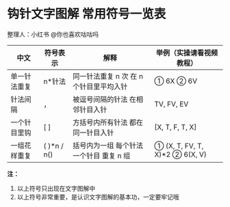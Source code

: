 # 钩针文字图解 常用符号一览表

整理人：小红书 @你也喜欢咕咕吗

| 中文 | 符号表示 | 解释 | 举例（实操请看视频教程） |
| --- | --- | --- | --- |
| 单一针法重复 | n*针法 | 同一针法重复 n 次 在 n 个针目里平均入针 | ① 6X ② 6V |
| 针法间隔 | ， | 被逗号间隔的针法 在相邻针目入针 | TV, FV, EV |
| 一个针目里钩 | [ ] | 方括号内所有针法 都在同一针目入针 | [X, T, F, T, X] |
| 一组花样重复 | ( )*n / n() | 括号内为一组 每个针法一个针目 重复 n 组 | ① (X, T, FV, T, X)*2 ② 6(X, V) |

**注：**
1. 以上符号只出现在文字图解中
2. 以上符号非常重要，是认识文字图解的基本功，一定要牢记哦 